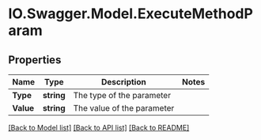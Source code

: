 # IO.Swagger.Model.ExecuteMethodParam
## Properties

Name | Type | Description | Notes
------------ | ------------- | ------------- | -------------
**Type** | **string** | The type of the parameter | 
**Value** | **string** | The value of the parameter | 

[[Back to Model list]](../README.md#documentation-for-models) [[Back to API list]](../README.md#documentation-for-api-endpoints) [[Back to README]](../README.md)

